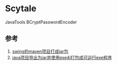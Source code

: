 # Scytale
JavaTools BCryptPasswordEncoder

## 参考
1. [swing的maven项目打成jar包](https://blog.csdn.net/baidu_40120883/article/details/113953240)
2. [java项目导出为jar并使用exe4j打包成可运行exe程序](https://blog.csdn.net/u011752272/article/details/80697198)
